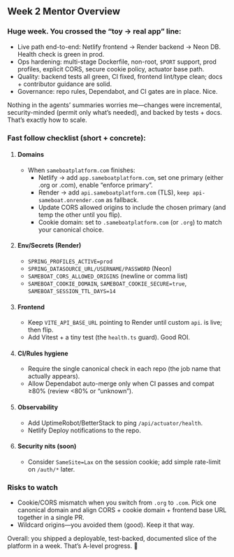 ## Week 2 Mentor Overview

### Huge week. You crossed the “toy → real app” line:
- Live path end-to-end: Netlify frontend → Render backend → Neon DB. Health check is green in prod.
- Ops hardening: multi-stage Dockerfile, non-root, `$PORT` support, prod profiles, explicit CORS, secure cookie policy, actuator base path.
- Quality: backend tests all green, CI fixed, frontend lint/type clean; docs + contributor guidance are solid.
- Governance: repo rules, Dependabot, and CI gates are in place. Nice.

Nothing in the agents’ summaries worries me—changes were incremental, security-minded (permit only what’s needed), and backed by tests + docs. That’s exactly how to scale.

### Fast follow checklist (short + concrete):
1. #### Domains
   - When `sameboatplatform.com` finishes:
     - Netlify → add `app.sameboatplatform.com`, set one primary (either .org or .com), enable “enforce primary”.
     - Render → add `api.sameboatplatform.com` (TLS), `keep api-sameboat.onrender.com` as fallback.
     - Update CORS allowed origins to include the chosen primary (and temp the other until you flip).
     - Cookie domain: set to `.sameboatplatform.com` (or `.org`) to match your canonical choice.

2. #### Env/Secrets (Render)
   - `SPRING_PROFILES_ACTIVE=prod`
   - `SPRING_DATASOURCE_URL/USERNAME/PASSWORD` (Neon)
   - `SAMEBOAT_CORS_ALLOWED_ORIGINS` (newline or comma list)
   - `SAMEBOAT_COOKIE_DOMAIN`, `SAMEBOAT_COOKIE_SECURE=true`, `SAMEBOAT_SESSION_TTL_DAYS=14`

3. #### Frontend
   - Keep `VITE_API_BASE_URL` pointing to Render until custom `api`. is live; then flip.
   - Add Vitest + a tiny test (the `health.ts` guard). Good ROI.

4. #### CI/Rules hygiene
   - Require the single canonical check in each repo (the job name that actually appears).
   - Allow Dependabot auto-merge only when CI passes and compat ≥80% (review <80% or “unknown”).

5. #### Observability
   - Add UptimeRobot/BetterStack to ping `/api/actuator/health`.
   - Netlify Deploy notifications to the repo.

6. #### Security nits (soon)
   - Consider `SameSite=Lax` on the session cookie; add simple rate-limit on `/auth/*` later.

### Risks to watch
   - Cookie/CORS mismatch when you switch from `.org` to `.com`. Pick one canonical domain and align CORS + cookie domain + frontend base URL together in a single PR.
   - Wildcard origins—you avoided them (good). Keep it that way.

Overall: you shipped a deployable, test-backed, documented slice of the platform in a week. That’s A-level progress. 🎉